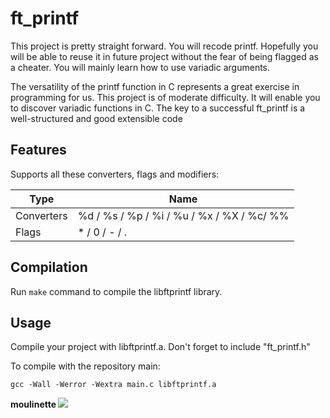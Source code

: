 # ft_printf

This project is pretty straight forward. You will recode printf. Hopefully you will be able to reuse it in future project without the fear of being flagged as a cheater. You will mainly learn how to use variadic arguments.

The versatility of the printf function in C represents a great exercise in programming for us. This project is of moderate difficulty. It will enable you to discover variadic functions in C.
The key to a successful ft_printf is a well-structured and good extensible code

## Features

Supports all these converters, flags and modifiers:

 Type        | Name
------------ | -------------------------------------------------------------------------------
 Converters  |  %d / %s / %p / %i / %u / %x / %X / %c/ %%
 Flags       |  * / 0 / - / .


## Compilation

Run `make` command to compile the libftprintf library.

## Usage

Compile your project with libftprintf.a.
Don't forget to include "ft_printf.h"

To compile with the repository main:
```
gcc -Wall -Werror -Wextra main.c libftprintf.a 
```

<strong>moulinette </strong>
<img src="https://h.top4top.io/p_1488zxxo61.png">
